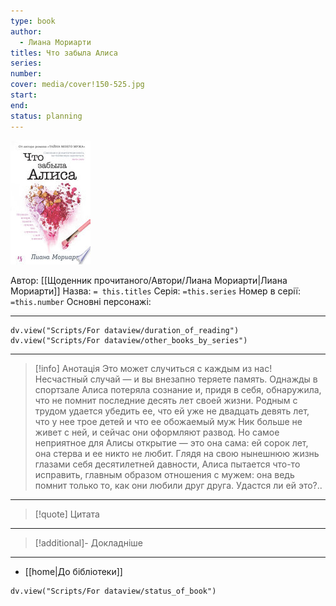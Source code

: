 ```yaml
---
type: book
author:
  - Лиана Мориарти
titles: Что забыла Алиса
series: 
number: 
cover: media/cover!150-525.jpg
start: 
end: 
status: planning
---
```

![cover|150](media/cover!150-525.jpg)

Автор: [[Щоденник прочитаного/Автори/Лиана Мориарти|Лиана Мориарти]]
Назва: `= this.titles`
Серія:  `=this.series`
Номер в серії: `=this.number`
Основні персонажі:

---
```dataviewjs
dv.view("Scripts/For dataview/duration_of_reading")
dv.view("Scripts/For dataview/other_books_by_series")
```

---
>[!info] Анотація
>Это может случиться с каждым из нас! Несчастный случай — и вы внезапно теряете память. Однажды в спортзале Алиса потеряла сознание и, придя в себя, обнаружила, что не помнит последние десять лет своей жизни. Родным с трудом удается убедить ее, что ей уже не двадцать девять лет, что у нее трое детей и что ее обожаемый муж Ник больше не живет с ней, и сейчас они оформляют развод. Но самое неприятное для Алисы открытие — это она сама: ей сорок лет, она стерва и ее никто не любит. Глядя на свою нынешнюю жизнь глазами себя десятилетней давности, Алиса пытается что-то исправить, главным образом отношения с мужем: она ведь помнит только то, как они любили друг друга. Удастся ли ей это?..
___

>[!quote] Цитата

---
>[!additional]- Докладніше

---

- [[home|До бібліотеки]]

```dataviewjs
dv.view("Scripts/For dataview/status_of_book")
```